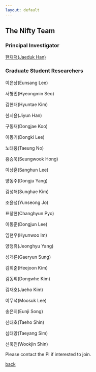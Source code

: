 ```yaml
---
layout: default
---
```


## The Nifty Team

### Principal Investigator
[한재덕(Jaeduk Han)](./people/1_jaedukhan.html)


### Graduate Student Researchers
이은상(Eunsang Lee)

서형민(Hyeongmin Seo)

김현태(Hyuntae Kim)

한지윤(Jiyun Han)

구동재(Dongjae Koo)

이동기(Dongki Lee)

노태웅(Taeung No)

홍승욱(Seungwook Hong)

이상훈(Sanghun Lee)

양동주(Dongju Yang)

김성해(Sunghae Kim)

조윤성(Yunseong Jo)

표창현(Changhyun Pyo)

이동준(Dongjun Lee)

임현우(Hyunwoo Im)

양정휴(Jeonghyu Yang)

성개륜(Gaeryun Sung)

김희준(Heejoon Kim)

김동휘(Dongwhe Kim)

김재호(Jaeho Kim)

이무석(Moosuk Lee)

송은지(Eunji Song)

신태호(Taeho Shin)

심태양(Taeyang Sim)

신욱진(Wookjin Shin)

Please contact the PI if interested to join.

[back](./)
